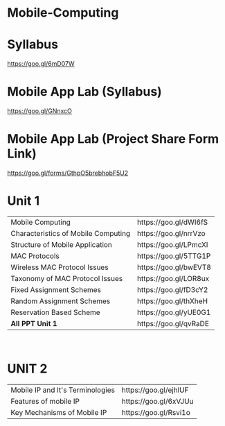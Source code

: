 # Mobile-Computing

# Syllabus
https://goo.gl/6mD07W

# Mobile App Lab (Syllabus)
https://goo.gl/GNnxcO

# Mobile App Lab (Project Share Form Link)
https://goo.gl/forms/GthpO5brebhobF5U2

# Unit 1
<p>
<table>
  <tr>
        <td>Mobile Computing</td> 
        <td>https://goo.gl/dWI6fS</td>
  </tr>
  <tr>
        <td>Characteristics of Mobile Computing</td>
        <td>https://goo.gl/nrrVzo</td>
  </tr> 
  <tr>
        <td>Structure of Mobile Application</td>
        <td>https://goo.gl/LPmcXl</td>
  </tr> 
  <tr>
        <td>MAC Protocols</td>
        <td>https://goo.gl/5TTG1P</td>
  </tr>
   <tr>
        <td>Wireless  MAC Protocol  Issues</td>
        <td>https://goo.gl/bwEVT8</td>
  </tr> 
  <tr>
        <td>Taxonomy of MAC Protocol  Issues</td>
        <td>https://goo.gl/LOR8ux</td>
  </tr> 
  
  <tr>
        <td>Fixed Assignment Schemes</td>
        <td>https://goo.gl/fD3cY2</td>
  </tr> 
  <tr>
        <td>Random Assignment Schemes</td>
        <td>https://goo.gl/thXheH</td>
  </tr> 
  <tr>
        <td>Reservation Based Scheme</td>
        <td>https://goo.gl/yUE0G1</td>
  </tr> 
  <tr>
        <td><strong>All PPT Unit 1</strong></td>
        <td>https://goo.gl/qvRaDE</td>
  </tr> 
  
</table>
<p>
<br>

# UNIT 2
<table>
   <tr>
        <td>Mobile IP and It's Terminologies</td>
        <td>https://goo.gl/ejhlUF</td>
   </tr> 
   <tr>
        <td>Features of mobile IP</td>
        <td>https://goo.gl/6xVJUu</td>
   </tr> 
   <tr>
        <td>Key Mechanisms of Mobile IP </td>
        <td>https://goo.gl/Rsvi1o</td>
   </tr> 
</table>
